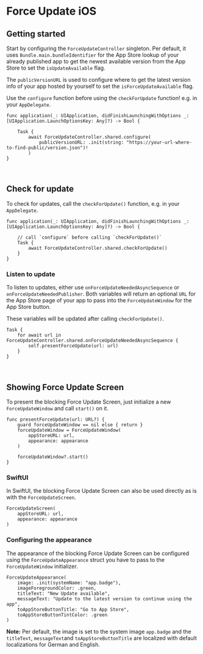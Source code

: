 # Force Update iOS

## Getting started
Start by configuring the `ForceUpdateController` singleton. Per default, it uses `Bundle.main.bundleIdentifier` for the App Store lookup of your already published app to get the newest available version from the App Store to set the `isUpdateAvailable` flag.

The `publicVersionURL` is used to configure where to get the latest version info of your app hosted by yourself to set the `isForceUpdateAvailable` flag.

Use the `configure` function before using the `checkForUpdate` function! e.g. in your `AppDelegate`.
```
func application(_: UIApplication, didFinishLaunchingWithOptions _: [UIApplication.LaunchOptionsKey: Any]?) -> Bool {

    Task {
        await ForceUpdateController.shared.configure(
            publicVersionURL: .init(string: "https://your-url-where-to-find-public/version.json")!
        )
}

``` 

<br>

## Check for update

To check for updates, call the `checkForUpdate()` function, e.g. in your `AppDelegate`.

```
func application(_: UIApplication, didFinishLaunchingWithOptions _: [UIApplication.LaunchOptionsKey: Any]?) -> Bool {

    // call `configure` before calling `checkForUpdate()`
    Task {
        await ForceUpdateController.shared.checkForUpdate()
    }
}
```
### Listen to update

To listen to updates, either use `onForceUpdateNeededAsyncSequence` or `onForceUpdateNeededPublisher`.
Both variables will return an optional `URL` for the App Store page of your app to pass into the `ForceUpdateWindow` for the App Store button.

These variables will be updated after calling `checkForUpdate()`.

```
Task {
    for await url in ForceUpdateController.shared.onForceUpdateNeededAsyncSequence {
        self.presentForceUpdate(url: url)
    }
}
```
<br>

## Showing Force Update Screen

To present the blocking Force Update Screen, just initialize a new `ForceUpdateWindow` and call `start()` on it.
```
func presentForceUpdate(url: URL?) {
    guard forceUpdateWindow == nil else { return }
    forceUpdateWindow = ForceUpdateWindow(
        appStoreURL: url,
        appearance: appearance
    )
    
    forceUpdateWindow?.start()
}
```

### SwiftUI
In SwiftUI, the blocking Force Update Screen can also be used directly as is with the `ForceUpdateScreen`.

```
ForceUpdateScreen(
    appStoreURL: url,
    appearance: appearance
)

```

### Configuring the appearance
The appearance of the blocking Force Update Screen can be configured using the `ForceUpdateAppearance` struct you have to pass to the `ForceUpdateWindow` initializer.

```
ForceUpdateAppearance(
    image: .init(systemName: "app.badge"),
    imageForegroundColor: .green,
    titleText: "New Update available",
    messageText: "Update to the latest version to continue using the app",
    toAppStoreButtonTitle: "Go to App Store",
    toAppStoreButtonTintColor: .green
)
```

**Note:** Per default, the image is set to the system image `app.badge` and the `titleText`, `messageText`and `toAppStoreButtonTitle` are localized with default localizations for German and English.
